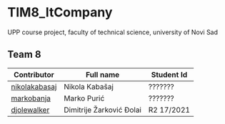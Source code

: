 # TIM8_ItCompany
UPP course project, faculty of technical science, university of Novi Sad

## Team 8

| Contributor                                   | Full name                | Student Id |
| --------------------------------------------- | ------------------------ | ---------- |
| [nikolakabasaj](https://github.com/nikolakabasaj) | Nikola Kabašaj       | ???????    |
| [markobanja](https://github.com/markobanja)   | Marko Purić              | ???????    |
| [djolewalker](https://github.com/djolewalker) | Dimitrije Žarković Đolai | R2 17/2021 |
